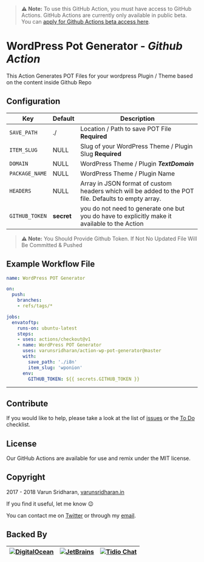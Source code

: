 > **⚠️ Note:** To use this GitHub Action, you must have access to GitHub Actions. GitHub Actions are currently only available in public beta. You can [apply for Github Actions beta access here](https://github.com/features/actions).

# WordPress Pot Generator - ***Github Action***
This Action Generates POT Files for your wordpress Plugin / Theme based on the content inside Github Repo

## Configuration
| Key | Default | Description |
| --- | ------- | ----------- |
| `SAVE_PATH` | ./ | Location / Path to save POT File **Required** |
| `ITEM_SLUG` | NULL | Slug of your WordPress Theme / Plugin Slug  **Required** |
| `DOMAIN` | NULL | WordPress Theme / Plugin ***TextDomain*** |
| `PACKAGE_NAME` | NULL | WordPress Theme / Plugin Name |
| `HEADERS`  | NULL | Array in JSON format of custom headers which will be added to the POT file. Defaults to empty array. |
| `GITHUB_TOKEN` | **secret** | you do not need to generate one but you do have to explicitly make it available to the Action |


> **⚠️ Note:** You Should Provide Github Token. If Not No Updated File Will Be Committed & Pushed

## Example Workflow File
```yaml
name: WordPress POT Generator

on:
  push:
    branches:
    - refs/tags/*

jobs:
  envatoftp:
    runs-on: ubuntu-latest
    steps:
    - uses: actions/checkout@v1
    - name: WordPress POT Generator
      uses: varunsridharan/action-wp-pot-generator@master
      with:
        save_path: './i8n'
        item_slug: 'wponion'
      env:
        GITHUB_TOKEN: ${{ secrets.GITHUB_TOKEN }}
```

---
## Contribute
If you would like to help, please take a look at the list of
[issues][issues] or the [To Do](#-todo) checklist.

## License
Our GitHub Actions are available for use and remix under the MIT license.

## Copyright
2017 - 2018 Varun Sridharan, [varunsridharan.in][website]

If you find it useful, let me know :wink:

You can contact me on [Twitter][twitter] or through my [email][email].

## Backed By
| [![DigitalOcean][do-image]][do-ref] | [![JetBrains][jb-image]][jb-ref] |  [![Tidio Chat][tidio-image]][tidio-ref] |
| --- | --- | --- |

[twitter]: https://twitter.com/varunsridharan2
[email]: mailto:varunsridharan23@gmail.com
[website]: https://varunsridharan.in
[issues]: issues/

[do-image]: https://vsp.ams3.cdn.digitaloceanspaces.com/cdn/DO_Logo_Horizontal_Blue-small.png
[jb-image]: https://vsp.ams3.cdn.digitaloceanspaces.com/cdn/phpstorm-small.png?v3
[tidio-image]: https://vsp.ams3.cdn.digitaloceanspaces.com/cdn/tidiochat-small.png
[do-ref]: https://s.svarun.in/Ef
[jb-ref]: https://www.jetbrains.com
[tidio-ref]: https://tidiochat.com

